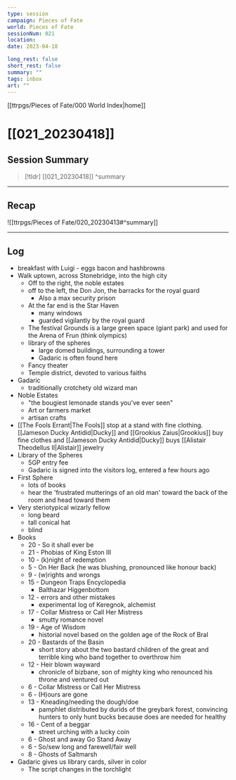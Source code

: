 ```yaml
---
type: session
campaign: Pieces of Fate
world: Pieces of Fate
sessionNum: 021
location: 
date: 2023-04-18

long_rest: false
short_rest: false
summary: ""
tags: inbox
art: ""
---
```

[[ttrpgs/Pieces of Fate/000 World Index|home]]
# [[021_20230418]]
## Session Summary

 > [!tldr] [[021_20230418]]
>  ^summary

---

## Recap

![[ttrpgs/Pieces of Fate/020_20230413#^summary]]


---

## Log
- breakfast with Luigi - eggs bacon and hashbrowns
- Walk uptown, across Stonebridge, into the high city
	- Off to the right, the noble estates
	- off to the left, the Don Jon, the barracks for the royal guard
		- Also a max security prison
	- At the far end is the Star Haven
		- many windows
		- guarded vigilantly by the royal guard
	- The festival Grounds is  a large green space (giant park) and used for the Arena of Frun (think olympics)
	- library of the spheres
		- large domed buildings, surrounding a tower
		- Gadaric is often found here
	- Fancy theater
	- Temple district, devoted to various faiths
- Gadaric
	- traditionally crotchety old wizard man
- Noble Estates
	- "the bougiest lemonade stands you've ever seen"
	- Art or farmers market
	- artisan crafts
- [[The Fools Errant|The Fools]] stop at a stand with fine clothing.  [[Jameson Ducky Antidid|Ducky]] and [[Grookius Zaius|Grookius]] buy fine clothes and [[Jameson Ducky Antidid|Ducky]] buys [[Alistair Theodellus II|Alistair]] jewelry
- Library of the Spheres
	- 5GP entry fee
	- Gadaric is signed into the visitors log, entered a few hours ago
- First Sphere
	- lots of books
	- hear the 'frustrated mutterings of an old man' toward the back of the room and head toward them
- Very steriotypical wizarly fellow
	- long beard
	- tall conical hat
	- blind
- Books
	- 20 -  So it shall ever be
	- 21 - Phobias of King Eston III
	- 10 - (k)night of redemption
	- 5 - On Her Back (he was blushing, pronounced like honour back)
	- 9 - (w)rights and wrongs
	- 15 - Dungeon Traps Encyclopedia
		- Balthazar Higgenbottom
	- 12 - errors and other mistakes
		- experimental log of Keregnok, alchemist
	- 17 - Collar Mistress or Call Her Mistress
		- smutty romance novel
	- 19 - Age of Wisdom
		- historial novel based on the golden age of the Rock of Bral
	- 20 - Bastards of the Basin
		- short story about the two bastard children of the great and terrible king who band together to overthrow him
	- 12 - Heir blown wayward
		- chronicle of bizbane, son of mighty  king who renounced his throne and ventured out
	- 6 - Collar Mistress or Call Her Mistress
	- 6 - (H)ours are gone
	- 13 - Kneading/needing the dough/doe
		- pamphlet distributed by durids of the greybark forest, convincing hunters to only hunt bucks because does are needed for healthy 
	- 16 - Cent of a beggar
		- street urching with a lucky coin
	- 6 - Ghost and away Go Stand Away
	- 6 - So/sew long and farewell/fair well
	- 8 - Ghosts of Saltmarsh
- Gadaric gives us library cards, silver in color
	- The script changes in the torchlight
